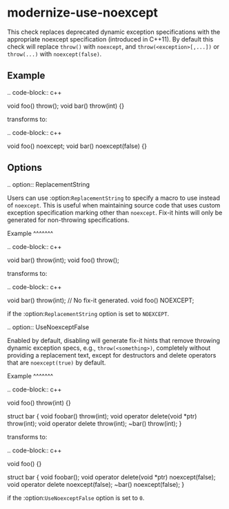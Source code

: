 modernize-use-noexcept
======================

This check replaces deprecated dynamic exception specifications with the
appropriate noexcept specification (introduced in C++11). By default
this check will replace `throw()` with `noexcept`, and
`throw(<exception>[,...])` or `throw(...)` with `noexcept(false)`.

Example
-------

.. code-block:: c++

void foo() throw(); void bar() throw(int) {}

transforms to:

.. code-block:: c++

void foo() noexcept; void bar() noexcept(false) {}

Options
-------

.. option:: ReplacementString

Users can use :option:`ReplacementString` to specify a macro to use
instead of `noexcept`. This is useful when maintaining source code that
uses custom exception specification marking other than `noexcept`.
Fix-it hints will only be generated for non-throwing specifications.

Example ^^^^^^^

.. code-block:: c++

void bar() throw(int); void foo() throw();

transforms to:

.. code-block:: c++

void bar() throw(int); // No fix-it generated. void foo() NOEXCEPT;

if the :option:`ReplacementString` option is set to `NOEXCEPT`.

.. option:: UseNoexceptFalse

Enabled by default, disabling will generate fix-it hints that remove
throwing dynamic exception specs, e.g., `throw(<something>)`, completely
without providing a replacement text, except for destructors and delete
operators that are `noexcept(true)` by default.

Example ^^^^^^^

.. code-block:: c++

void foo() throw(int) {}

struct bar { void foobar() throw(int); void operator delete(void \*ptr)
throw(int); void operator delete[](void%20*ptr) throw(int); ~bar()
throw(int); }

transforms to:

.. code-block:: c++

void foo() {}

struct bar { void foobar(); void operator delete(void \*ptr)
noexcept(false); void operator delete[](void%20*ptr) noexcept(false);
~bar() noexcept(false); }

if the :option:`UseNoexceptFalse` option is set to `0`.
